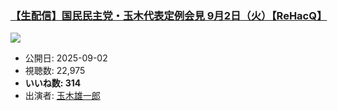 ### [【生配信】国民民主党・玉木代表定例会見 9月2日（火）【ReHacQ】](https://www.youtube.com/watch?v=aLQOKHiA9L0)
[![](https://img.youtube.com/vi/aLQOKHiA9L0/hqdefault.jpg)](https://www.youtube.com/watch?v=aLQOKHiA9L0)
-   公開日: 2025-09-02
-   視聴数: 22,975
-   **いいね数: 314**
-   出演者: [玉木雄一郎](/rehacq_fan/people/玉木雄一郎 "wikilink")
